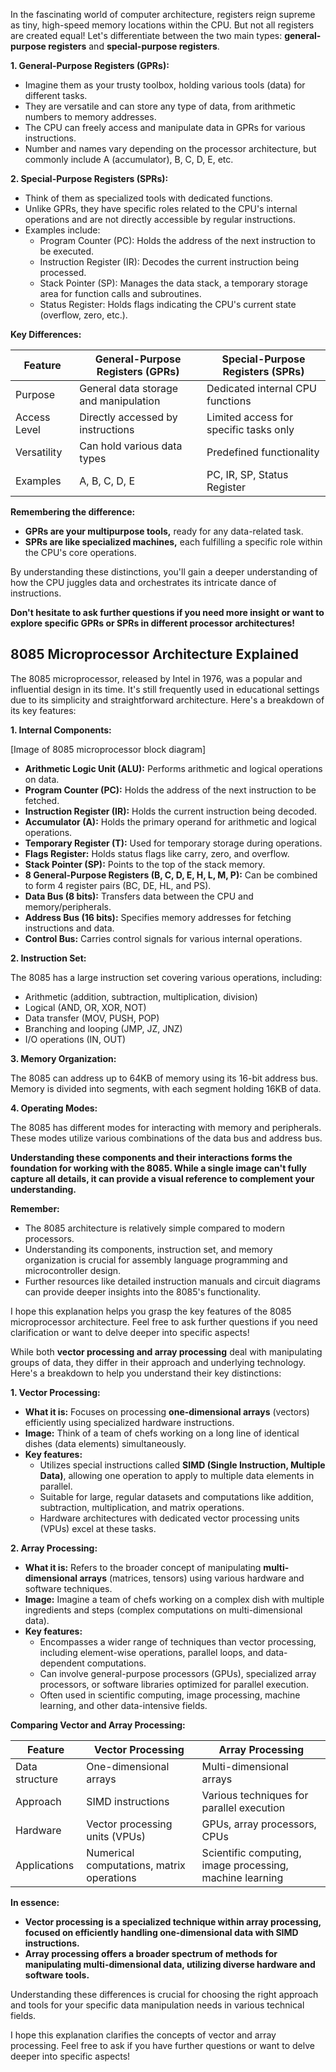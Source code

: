 In the fascinating world of computer architecture, registers reign supreme as tiny, high-speed memory locations within the CPU. But not all registers are created equal! Let's differentiate between the two main types: **general-purpose registers** and **special-purpose registers**.

**1. General-Purpose Registers (GPRs):**

* Imagine them as your trusty toolbox, holding various tools (data) for different tasks.
* They are versatile and can store any type of data, from arithmetic numbers to memory addresses.
* The CPU can freely access and manipulate data in GPRs for various instructions.
* Number and names vary depending on the processor architecture, but commonly include A (accumulator), B, C, D, E, etc.

**2. Special-Purpose Registers (SPRs):**

* Think of them as specialized tools with dedicated functions.
* Unlike GPRs, they have specific roles related to the CPU's internal operations and are not directly accessible by regular instructions.
* Examples include:
    * Program Counter (PC): Holds the address of the next instruction to be executed.
    * Instruction Register (IR): Decodes the current instruction being processed.
    * Stack Pointer (SP): Manages the data stack, a temporary storage area for function calls and subroutines.
    * Status Register: Holds flags indicating the CPU's current state (overflow, zero, etc.).

**Key Differences:**

| Feature          | General-Purpose Registers (GPRs)  | Special-Purpose Registers (SPRs) |
|------------------|-------------------------------|--------------------------------|
| Purpose         | General data storage and manipulation | Dedicated internal CPU functions    |
| Access Level    | Directly accessed by instructions | Limited access for specific tasks only |
| Versatility     | Can hold various data types        | Predefined functionality          |
| Examples       | A, B, C, D, E                      | PC, IR, SP, Status Register      |

**Remembering the difference:**

* **GPRs are your multipurpose tools,** ready for any data-related task.
* **SPRs are like specialized machines,** each fulfilling a specific role within the CPU's core operations.

By understanding these distinctions, you'll gain a deeper understanding of how the CPU juggles data and orchestrates its intricate dance of instructions.

**Don't hesitate to ask further questions if you need more insight or want to explore specific GPRs or SPRs in different processor architectures!**

## 8085 Microprocessor Architecture Explained

The 8085 microprocessor, released by Intel in 1976, was a popular and influential design in its time. It's still frequently used in educational settings due to its simplicity and straightforward architecture. Here's a breakdown of its key features:

**1. Internal Components:**

[Image of 8085 microprocessor block diagram]

* **Arithmetic Logic Unit (ALU):** Performs arithmetic and logical operations on data.
* **Program Counter (PC):** Holds the address of the next instruction to be fetched.
* **Instruction Register (IR):** Holds the current instruction being decoded.
* **Accumulator (A):** Holds the primary operand for arithmetic and logical operations.
* **Temporary Register (T):** Used for temporary storage during operations.
* **Flags Register:** Holds status flags like carry, zero, and overflow.
* **Stack Pointer (SP):** Points to the top of the stack memory.
* **8 General-Purpose Registers (B, C, D, E, H, L, M, P):** Can be combined to form 4 register pairs (BC, DE, HL, and PS).
* **Data Bus (8 bits):** Transfers data between the CPU and memory/peripherals.
* **Address Bus (16 bits):** Specifies memory addresses for fetching instructions and data.
* **Control Bus:** Carries control signals for various internal operations.

**2. Instruction Set:**

The 8085 has a large instruction set covering various operations, including:

* Arithmetic (addition, subtraction, multiplication, division)
* Logical (AND, OR, XOR, NOT)
* Data transfer (MOV, PUSH, POP)
* Branching and looping (JMP, JZ, JNZ)
* I/O operations (IN, OUT)

**3. Memory Organization:**

The 8085 can address up to 64KB of memory using its 16-bit address bus. Memory is divided into segments, with each segment holding 16KB of data.

**4. Operating Modes:**

The 8085 has different modes for interacting with memory and peripherals. These modes utilize various combinations of the data bus and address bus.

**Understanding these components and their interactions forms the foundation for working with the 8085. While a single image can't fully capture all details, it can provide a visual reference to complement your understanding.**

**Remember:**

* The 8085 architecture is relatively simple compared to modern processors.
* Understanding its components, instruction set, and memory organization is crucial for assembly language programming and microcontroller design.
* Further resources like detailed instruction manuals and circuit diagrams can provide deeper insights into the 8085's functionality.

I hope this explanation helps you grasp the key features of the 8085 microprocessor architecture. Feel free to ask further questions if you need clarification or want to delve deeper into specific aspects!

While both **vector processing and array processing** deal with manipulating groups of data, they differ in their approach and underlying technology. Here's a breakdown to help you understand their key distinctions:

**1. Vector Processing:**

* **What it is:** Focuses on processing **one-dimensional arrays** (vectors) efficiently using specialized hardware instructions.
* **Image:** Think of a team of chefs working on a long line of identical dishes (data elements) simultaneously.
* **Key features:**
    * Utilizes special instructions called **SIMD (Single Instruction, Multiple Data)**, allowing one operation to apply to multiple data elements in parallel.
    * Suitable for large, regular datasets and computations like addition, subtraction, multiplication, and matrix operations.
    * Hardware architectures with dedicated vector processing units (VPUs) excel at these tasks.

**2. Array Processing:**

* **What it is:** Refers to the broader concept of manipulating **multi-dimensional arrays** (matrices, tensors) using various hardware and software techniques.
* **Image:** Imagine a team of chefs working on a complex dish with multiple ingredients and steps (complex computations on multi-dimensional data).
* **Key features:**
    * Encompasses a wider range of techniques than vector processing, including element-wise operations, parallel loops, and data-dependent computations.
    * Can involve general-purpose processors (GPUs), specialized array processors, or software libraries optimized for parallel execution.
    * Often used in scientific computing, image processing, machine learning, and other data-intensive fields.

**Comparing Vector and Array Processing:**

| Feature      | Vector Processing | Array Processing |
|--------------|-----------------|-----------------|
| Data structure | One-dimensional arrays | Multi-dimensional arrays |
| Approach     | SIMD instructions | Various techniques for parallel execution |
| Hardware     | Vector processing units (VPUs) | GPUs, array processors, CPUs |
| Applications | Numerical computations, matrix operations | Scientific computing, image processing, machine learning |

**In essence:**

* **Vector processing is a specialized technique within array processing, focused on efficiently handling one-dimensional data with SIMD instructions.**
* **Array processing offers a broader spectrum of methods for manipulating multi-dimensional data, utilizing diverse hardware and software tools.**

Understanding these differences is crucial for choosing the right approach and tools for your specific data manipulation needs in various technical fields.

I hope this explanation clarifies the concepts of vector and array processing. Feel free to ask if you have further questions or want to delve deeper into specific aspects!



